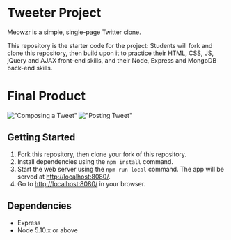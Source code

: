 # Tweeter Project

Meowzr is a simple, single-page Twitter clone.

This repository is the starter code for the project: Students will fork and clone this repository, then build upon it to practice their HTML, CSS, JS, jQuery and AJAX front-end 
skills, and their Node, Express and MongoDB back-end skills.

# Final Product
!["Composing a Tweet"](https://gyazo.com/489b8287f773a3915f784e330ec2e429)
!["Posting Tweet"](https://gyazo.com/60f335a3872206aa1c52321f8b2a7cdf)

## Getting Started

1. Fork this repository, then clone your fork of this repository.
2. Install dependencies using the `npm install` command.
3. Start the web server using the `npm run local` command. The app will be served at <http://localhost:8080/>.
4. Go to <http://localhost:8080/> in your browser.

## Dependencies

- Express
- Node 5.10.x or above


